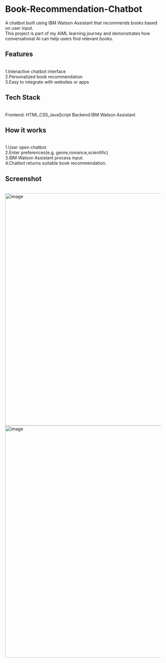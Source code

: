 # Book-Recommendation-Chatbot
A chatbot built using IBM Watson Assistant that recommends books based on user input.
<br>
This project is part of my AIML learning journey and demonstrates how conversational AI can help users find relevant books.
<br>
<h2>Features</h2>
<br>
1.Interactive chatbot interface
<br>
2.Personalized book recommendation
<br>
3.Easy to integrate with websites or apps
<br>
<h2>Tech Stack</h2>
<br>
Frontend: HTML,CSS,JavaScript
Backend:IBM Watson Assistant
<br>
<h2>How it works</h2>
<br>
1.User open chatbot.
<br>
2.Enter preferences(e.g, genre,romance,scientific)
<br>
3.IBM Watson Assistant process input.
<br>
4.Chatbot returns suitable book recommendation.
<br>
<h2>Screenshot</h2>
<br>
<img width="1395" height="751" alt="image" src="https://github.com/user-attachments/assets/f91d3c19-c16e-4fe9-9769-0b98cfbd404c" />
<br>
<img width="1303" height="750" alt="image" src="https://github.com/user-attachments/assets/fb83d5b7-bf74-4106-ad6c-ebb1c4ee997a" />


